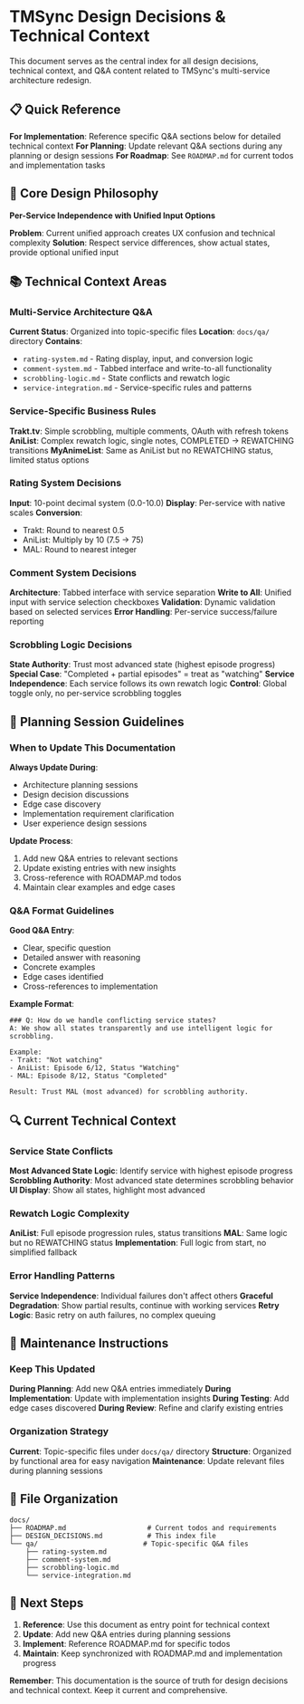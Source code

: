 # TMSync Design Decisions & Technical Context

This document serves as the central index for all design decisions, technical context, and Q&A content related to TMSync's multi-service architecture redesign.

## 📋 Quick Reference

**For Implementation**: Reference specific Q&A sections below for detailed technical context
**For Planning**: Update relevant Q&A sections during any planning or design sessions
**For Roadmap**: See `ROADMAP.md` for current todos and implementation tasks

## 🎯 Core Design Philosophy

**Per-Service Independence with Unified Input Options**

**Problem**: Current unified approach creates UX confusion and technical complexity
**Solution**: Respect service differences, show actual states, provide optional unified input

## 📚 Technical Context Areas

### Multi-Service Architecture Q&A

**Current Status**: Organized into topic-specific files
**Location**: `docs/qa/` directory
**Contains**: 
- `rating-system.md` - Rating display, input, and conversion logic
- `comment-system.md` - Tabbed interface and write-to-all functionality
- `scrobbling-logic.md` - State conflicts and rewatch logic
- `service-integration.md` - Service-specific rules and patterns

### Service-Specific Business Rules

**Trakt.tv**: Simple scrobbling, multiple comments, OAuth with refresh tokens
**AniList**: Complex rewatch logic, single notes, COMPLETED → REWATCHING transitions
**MyAnimeList**: Same as AniList but no REWATCHING status, limited status options

### Rating System Decisions

**Input**: 10-point decimal system (0.0-10.0)
**Display**: Per-service with native scales
**Conversion**: 
- Trakt: Round to nearest 0.5
- AniList: Multiply by 10 (7.5 → 75)
- MAL: Round to nearest integer

### Comment System Decisions

**Architecture**: Tabbed interface with service separation
**Write to All**: Unified input with service selection checkboxes
**Validation**: Dynamic validation based on selected services
**Error Handling**: Per-service success/failure reporting

### Scrobbling Logic Decisions

**State Authority**: Trust most advanced state (highest episode progress)
**Special Case**: "Completed + partial episodes" = treat as "watching"
**Service Independence**: Each service follows its own rewatch logic
**Control**: Global toggle only, no per-service scrobbling toggles

## 📖 Planning Session Guidelines

### When to Update This Documentation

**Always Update During**:
- Architecture planning sessions
- Design decision discussions
- Edge case discovery
- Implementation requirement clarification
- User experience design sessions

**Update Process**:
1. Add new Q&A entries to relevant sections
2. Update existing entries with new insights
3. Cross-reference with ROADMAP.md todos
4. Maintain clear examples and edge cases

### Q&A Format Guidelines

**Good Q&A Entry**:
- Clear, specific question
- Detailed answer with reasoning
- Concrete examples
- Edge cases identified
- Cross-references to implementation

**Example Format**:
```
### Q: How do we handle conflicting service states?
A: We show all states transparently and use intelligent logic for scrobbling.

Example:
- Trakt: "Not watching" 
- AniList: Episode 6/12, Status "Watching"
- MAL: Episode 8/12, Status "Completed"

Result: Trust MAL (most advanced) for scrobbling authority.
```

## 🔍 Current Technical Context

### Service State Conflicts

**Most Advanced State Logic**: Identify service with highest episode progress
**Scrobbling Authority**: Most advanced state determines scrobbling behavior
**UI Display**: Show all states, highlight most advanced

### Rewatch Logic Complexity

**AniList**: Full episode progression rules, status transitions
**MAL**: Same logic but no REWATCHING status
**Implementation**: Full logic from start, no simplified fallback

### Error Handling Patterns

**Service Independence**: Individual failures don't affect others
**Graceful Degradation**: Show partial results, continue with working services
**Retry Logic**: Basic retry on auth failures, no complex queuing

## 🔄 Maintenance Instructions

### Keep This Updated

**During Planning**: Add new Q&A entries immediately
**During Implementation**: Update with implementation insights
**During Testing**: Add edge cases discovered
**During Review**: Refine and clarify existing entries

### Organization Strategy

**Current**: Topic-specific files under `docs/qa/` directory
**Structure**: Organized by functional area for easy navigation
**Maintenance**: Update relevant files during planning sessions

## 📁 File Organization

```
docs/
├── ROADMAP.md                    # Current todos and requirements
├── DESIGN_DECISIONS.md           # This index file
└── qa/                          # Topic-specific Q&A files
    ├── rating-system.md
    ├── comment-system.md
    ├── scrobbling-logic.md
    └── service-integration.md
```

## 🚀 Next Steps

1. **Reference**: Use this document as entry point for technical context
2. **Update**: Add new Q&A entries during planning sessions
3. **Implement**: Reference ROADMAP.md for specific todos
4. **Maintain**: Keep synchronized with ROADMAP.md and implementation progress

**Remember**: This documentation is the source of truth for design decisions and technical context. Keep it current and comprehensive.